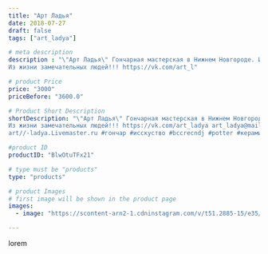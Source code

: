 ```yaml
---
title: "Арт Ладья"
date: 2018-07-27
draft: false
tags: ["art_ladya"]

# meta description
description : "\"Арт Ладья\" Гончарная мастерская в Нижнем Новгороде. Изготовление керамики и мастер//-классы по обучению.
Из жизни замечательных людей!!! https://vk.com/art_l"

# product Price
price: "3000"
priceBefore: "3600.0"

# Product Short Description
shortDescription: "\"Арт Ладья\" Гончарная мастерская в Нижнем Новгороде. Изготовление керамики и мастер//-классы по обучению.
Из жизни замечательных людей!!! https://vk.com/art_ladya art_ladya@mail.ru 
art//-ladya.Livemaster.ru #гончар #исскуство #bccrecndj #potter #керамикадляинтерьера #керамикаручнаяработа #гончарнаямастерская #керамиканазаказ #handmade #craftsman #керамика #painter #эксклюзивнаякерамика #радость #decor #ceramicware #friends #claygoods #whistle #earthenware #ceramic #design #beautifulpeople #magic #masterclass #ceramicart #hummels #мастерклассы #авторскаякерамика"

#product ID
productID: "BlwOtuTFx21"

# type must be "products"
type: "products"

# product Images
# first image will be shown in the product page
images:
  - image: "https://scontent-arn2-1.cdninstagram.com/v/t51.2885-15/e35/40278911_284560718808359_3162925220851875840_n.jpg?se=8&tp=1&_nc_ht=scontent-arn2-1.cdninstagram.com&_nc_cat=111&_nc_ohc=qrrX_Ri6B9QAX_uHpPZ&ccb=7-4&oh=1e29b87240896a5bf5e4358101414ee6&oe=6085D7ED&_nc_sid=86f79a&ig_cache_key=MTgzMzAyOTc2MzA3OTgwNjM4OQ%3D%3D.2-ccb7-4"

---
```

lorem
